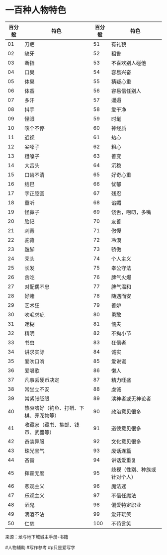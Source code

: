 # 一百种人物特色
| 百分骰 | 特色                                   | 百分骰 | 特色                         |
| ------ | -------------------------------------- | ------ | ---------------------------- |
| 01     | 刀疤                                   | 51     | 有礼貌                       |
| 02     | 缺牙                                   | 52     | 粗鲁                         |
| 03     | 断指                                   | 53     | 不喜欢别人碰他               |
| 04     | 口臭                                   | 54     | 容易兴奋                     |
| 05     | 体臭                                   | 55     | 猜疑心重                     |
| 06     | 体香                                   | 56     | 容易信任别人                 |
| 07     | 多汗                                   | 57     | 邋遢                         |
| 08     | 抖手                                   | 58     | 爱干净                       |
| 09     | 怪眼                                   | 59     | 时髦                         |
| 10     | 咳个不停                               | 60     | 神经质                       |
| 11     | 近视                                   | 61     | 热心                         |
| 12     | 尖嗓子                                 | 62     | 粗心                         |
| 13     | 粗嗓子                                 | 63     | 善变                         |
| 14     | 大舌头                                 | 64     | 沉稳                         |
| 15     | 口齿不清                               | 65     | 好奇心重                     |
| 16     | 结巴                                   | 66     | 忧郁                         |
| 17     | 字正腔圆                               | 67     | 残忍                         |
| 18     | 重听                                   | 68     | 谄媚                         |
| 19     | 怪鼻子                                 | 69     | 饶舌，唠叨，多嘴             |
| 20     | 胎记                                   | 70     | 友善                         |
| 21     | 刺青                                   | 71     | 傲慢                         |
| 22     | 驼背                                   | 72     | 冷漠                         |
| 23     | 跛脚                                   | 73     | 骄傲                         |
| 24     | 秃头                                   | 74     | 个人主义                     |
| 25     | 长发                                   | 75     | 奉公守法                     |
| 26     | 贪吃                                   | 76     | 脾气火爆                     |
| 27     | 对配偶不忠                             | 77     | 脾气温和                     |
| 28     | 好赌                                   | 78     | 随遇而安                     |
| 29     | 艺术狂                                 | 79     | 善妒                         |
| 30     | 吹毛求疵                               | 80     | 勇敢                         |
| 31     | 迷糊                                   | 81     | 懦夫                         |
| 32     | 精明                                   | 82     | 不拘小节                     |
| 33     | 书虫                                   | 83     | 狂信者                       |
| 34     | 讲求实际                               | 84     | 诚实                         |
| 35     | 爱吹口哨                               | 85     | 爱说谎                       |
| 36     | 爱唱歌                                 | 86     | 懒人                         |
| 37     | 凡事丢硬币决定                         | 87     | 精力旺盛                     |
| 38     | 常坐立不安                             | 88     | 虔诚                         |
| 39     | 常紧张眨眼                             | 89     | 渎神者或无神论者             |
| 40     | 热衷嗜好（钓鱼、打猎、下棋、养宠物等） | 90     | 政治意见很多                 |
| 41     | 收藏家（藏书、集邮、钱币、武器等）     | 91     | 道德意见很多                 |
| 42     | 奇装异服                               | 92     | 文化意见很多                 |
| 43     | 珠光宝气                               | 93     | 废话连篇                     |
| 44     | 吝啬                                   | 94     | 讲话爱重复                   |
| 45     | 挥霍无度                               | 95     | 歧视（性别、种族或针对个人） |
| 46     | 悲观主义                               | 96     | 魔法迷                       |
| 47     | 乐观主义                               | 97     | 不信任魔法                   |
| 48     | 酒鬼                                   | 98     | 偏爱特定职业                 |
| 49     | 滴酒不沾                               | 99     | 爱开玩笑                     |
| 50     | 仁慈                                   | 100    | 不苟言笑                     |

来源：龙与地下城城主手册-书籍



#人物辅助 #写作参考 #p只是爱写字